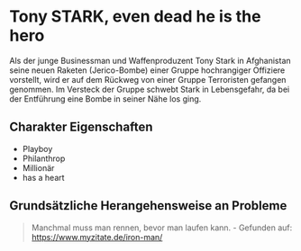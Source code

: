 # Tony STARK, even dead he is the hero

Als der junge Businessman und Waffenproduzent Tony Stark in Afghanistan seine neuen Raketen (Jerico-Bombe) 
einer Gruppe hochrangiger Offiziere vorstellt, wird er auf dem Rückweg von einer Gruppe Terroristen gefangen genommen. 
Im Versteck der Gruppe schwebt Stark in Lebensgefahr, da bei der Entführung eine Bombe in seiner Nähe los ging.

## Charakter Eigenschaften
* Playboy
* Philanthrop
* Millionär
* has a heart

## Grundsätzliche Herangehensweise an Probleme
> Manchmal muss man rennen, bevor man laufen kann. - Gefunden auf: https://www.myzitate.de/iron-man/